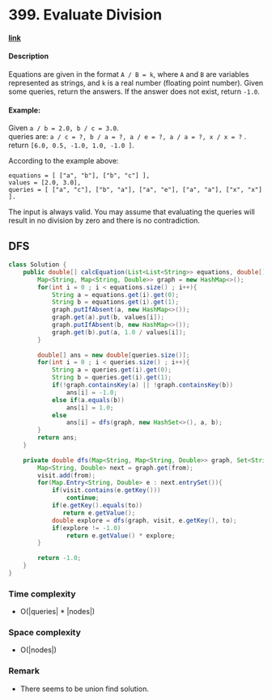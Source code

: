 # 399. Evaluate Division

#### [link](https://leetcode.com/problems/evaluate-division/)

#### Description
Equations are given in the format `A / B = k`, where `A` and `B` are variables represented as strings, and `k` is a real number (floating point number). Given some queries, return the answers. If the answer does not exist, return `-1.0`.

#### Example:
Given `a / b = 2.0, b / c = 3.0`. \
queries are: `a / c = ?, b / a = ?, a / e = ?, a / a = ?, x / x = ?` . \
return `[6.0, 0.5, -1.0, 1.0, -1.0 ]`.

According to the example above:
```
equations = [ ["a", "b"], ["b", "c"] ],
values = [2.0, 3.0],
queries = [ ["a", "c"], ["b", "a"], ["a", "e"], ["a", "a"], ["x", "x"] ]. 
```

The input is always valid. You may assume that evaluating the queries will result in no division by zero and there is no contradiction.

## DFS
```java
class Solution {
    public double[] calcEquation(List<List<String>> equations, double[] values, List<List<String>> queries) {
        Map<String, Map<String, Double>> graph = new HashMap<>();
        for(int i = 0 ; i < equations.size() ; i++){
            String a = equations.get(i).get(0);
            String b = equations.get(i).get(1);
            graph.putIfAbsent(a, new HashMap<>());
            graph.get(a).put(b, values[i]);
            graph.putIfAbsent(b, new HashMap<>());
            graph.get(b).put(a, 1.0 / values[i]);
        }
        
        double[] ans = new double[queries.size()];
        for(int i = 0 ; i < queries.size() ; i++){
            String a = queries.get(i).get(0);
            String b = queries.get(i).get(1);
            if(!graph.containsKey(a) || !graph.containsKey(b))
                ans[i] = -1.0;
            else if(a.equals(b))
                ans[i] = 1.0;
            else
                ans[i] = dfs(graph, new HashSet<>(), a, b);
        }
        return ans;
    }
    
    private double dfs(Map<String, Map<String, Double>> graph, Set<String> visit, String from, String to){
        Map<String, Double> next = graph.get(from);
        visit.add(from);
        for(Map.Entry<String, Double> e : next.entrySet()){
            if(visit.contains(e.getKey()))
                continue;
            if(e.getKey().equals(to))
               return e.getValue();
            double explore = dfs(graph, visit, e.getKey(), to);
            if(explore != -1.0)
                return e.getValue() * explore;
        }
        
        return -1.0;
    }
}
```
### Time complexity
* O(|queries| * |nodes|)
### Space complexity
* O(|nodes|)
### Remark
* There seems to be union find solution.